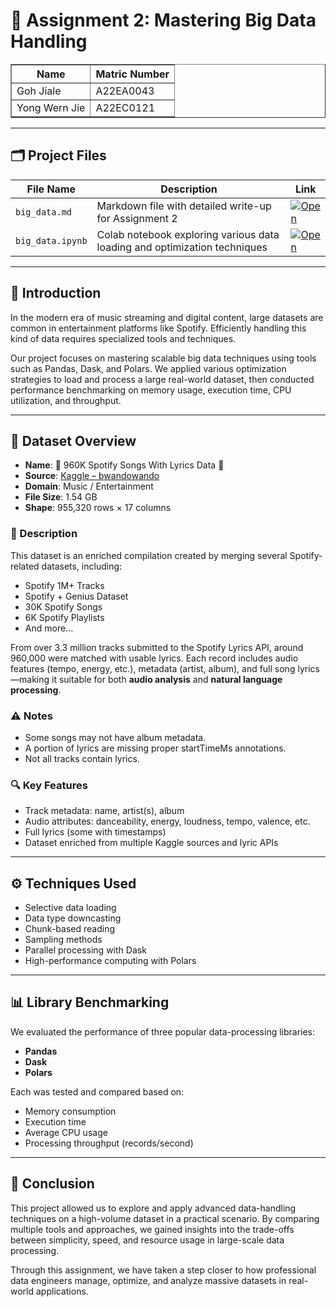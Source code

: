 # 📘 Assignment 2: Mastering Big Data Handling

<table border="solid" align="center">
  <tr>
    <th>Name</th>
    <th>Matric Number</th>
  </tr>
  <tr>
    <td>Goh Jiale</td>
    <td>A22EA0043</td>
  </tr>
  <tr>
    <td>Yong Wern Jie</td>
    <td>A22EC0121</td>
  </tr>
</table>

---

## 🗂️ Project Files

| File Name                     | Description                                                                    | Link |
|------------------------------|--------------------------------------------------------------------------------|------|
| `big_data.md`                | Markdown file with detailed write-up for Assignment 2                          | [![Open](https://img.shields.io/badge/View-Markdown-blue?logo=markdown)](big_data.md) |
| `big_data.ipynb`             | Colab notebook exploring various data loading and optimization techniques      | [![Open](https://img.shields.io/badge/Open-Notebook-green?logo=jupyter)](big_data.ipynb) |

---

## 📖 Introduction

In the modern era of music streaming and digital content, large datasets are common in entertainment platforms like Spotify. Efficiently handling this kind of data requires specialized tools and techniques.

Our project focuses on mastering scalable big data techniques using tools such as Pandas, Dask, and Polars. We applied various optimization strategies to load and process a large real-world dataset, then conducted performance benchmarking on memory usage, execution time, CPU utilization, and throughput.

---

## 🎵 Dataset Overview

- **Name**: 🎹 960K Spotify Songs With Lyrics Data 🎵  
- **Source**: [Kaggle – bwandowando](https://www.kaggle.com/datasets/bwandowando/960k-spotify-songs-with-lyrics)  
- **Domain**: Music / Entertainment  
- **File Size**: 1.54 GB  
- **Shape**: 955,320 rows × 17 columns  

### 📘 Description

This dataset is an enriched compilation created by merging several Spotify-related datasets, including:

- Spotify 1M+ Tracks  
- Spotify + Genius Dataset  
- 30K Spotify Songs  
- 6K Spotify Playlists  
- And more...

From over 3.3 million tracks submitted to the Spotify Lyrics API, around 960,000 were matched with usable lyrics. Each record includes audio features (tempo, energy, etc.), metadata (artist, album), and full song lyrics—making it suitable for both **audio analysis** and **natural language processing**.

### ⚠️ Notes

- Some songs may not have album metadata.  
- A portion of lyrics are missing proper startTimeMs annotations.  
- Not all tracks contain lyrics.  

### 🔍 Key Features

- Track metadata: name, artist(s), album  
- Audio attributes: danceability, energy, loudness, tempo, valence, etc.  
- Full lyrics (some with timestamps)  
- Dataset enriched from multiple Kaggle sources and lyric APIs  

---

## ⚙️ Techniques Used

- Selective data loading  
- Data type downcasting  
- Chunk-based reading  
- Sampling methods  
- Parallel processing with Dask  
- High-performance computing with Polars  

---

## 📊 Library Benchmarking

We evaluated the performance of three popular data-processing libraries:

- **Pandas**
- **Dask**
- **Polars**

Each was tested and compared based on:

- Memory consumption  
- Execution time  
- Average CPU usage  
- Processing throughput (records/second)  

---

## 🎯 Conclusion

This project allowed us to explore and apply advanced data-handling techniques on a high-volume dataset in a practical scenario. By comparing multiple tools and approaches, we gained insights into the trade-offs between simplicity, speed, and resource usage in large-scale data processing.

Through this assignment, we have taken a step closer to how professional data engineers manage, optimize, and analyze massive datasets in real-world applications.


